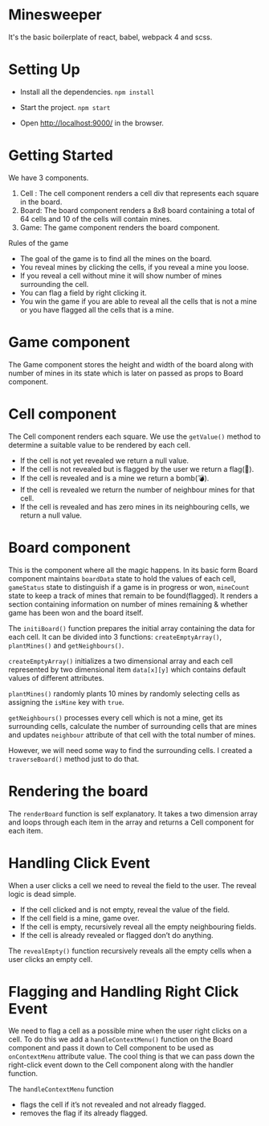 # Minesweeper
It's the basic boilerplate of react, babel, webpack 4 and scss. 

# Setting Up
- Install all the dependencies.
`npm install`

- Start the project.
`npm start`

- Open [http://localhost:9000/](http://localhost:9000/) in the browser.

# Getting Started
We have 3 components.

1. Cell : The cell component renders a cell div that represents each square in the board.
2. Board: The board component renders a 8x8 board containing a total of 64 cells and 10 of the cells will contain mines.
3. Game: The game component renders the board component.


Rules of the game
- The goal of the game is to find all the mines on the board.
- You reveal mines by clicking the cells, if you reveal a mine you loose.
- If you reveal a cell without mine it will show number of mines surrounding the cell.
- You can flag a field by right clicking it.
- You win the game if you are able to reveal all the cells that is not a mine or you have flagged all the cells that is a mine.

# Game component
The Game component stores the height and width of the board along with number of mines in its state which is later on passed as props to Board component.

# Cell component
The Cell component renders each square. We use the `getValue()` method to determine a suitable value to be rendered by each cell.
- If the cell is not yet revealed we return a null value.
- If the cell is not revealed but is flagged by the user we return a flag(🚩).
- If the cell is revealed and is a mine we return a bomb(💣).
- If the cell is revealed we return the number of neighbour mines for that cell.
- If the cell is revealed and has zero mines in its neighbouring cells, we return a null value.

# Board component
This is the component where all the magic happens. In its basic form Board component maintains `boardData` state to hold the values of each cell, `gameStatus` state to distinguish if a game is in progress or won, `mineCount` state to keep a track of mines that remain to be found(flagged). It renders a section containing information on number of mines remaining & whether game has been won and the board itself.

The `initiBoard()` function prepares the initial array containing the data for each cell. It can be divided into 3 functions: `createEmptyArray()`, `plantMines()` and `getNeighbours()`.

`createEmptyArray()` initializes a two dimensional array and each cell represented by two dimensional item `data[x][y]` which contains default values of different attributes.

`plantMines()` randomly plants 10 mines by randomly selecting cells as assigning the `isMine` key with `true`.

`getNeighbours()` processes every cell which is not a mine, get its surrounding cells, calculate the number of surrounding cells that are mines and updates `neighbour` attribute of that cell with the total number of mines.

However, we will need some way to find the surrounding cells. I created a `traverseBoard()` method just to do that.

# Rendering the board
The `renderBoard` function is self explanatory. It takes a two dimension array and loops through each item in the array and returns a Cell component for each item. 

# Handling Click Event
When a user clicks a cell we need to reveal the field to the user. The reveal logic is dead simple.
- If the cell clicked and is not empty, reveal the value of the field.
- If the cell field is a mine, game over.
- If the cell is empty, recursively reveal all the empty neighbouring fields.
- If the cell is already revealed or flagged don’t do anything.

The `revealEmpty()` function recursively reveals all the empty cells when a user clicks an empty cell.

# Flagging and Handling Right Click Event
We need to flag a cell as a possible mine when the user right clicks on a cell. To do this we add a `handleContextMenu()` function on the Board component and pass it down to Cell component to be used as  `onContextMenu` attribute value. The cool thing is that we can pass down the right-click event down to the Cell component along with the handler function.

The `handleContextMenu` function
- flags the cell if it’s not revealed and not already flagged.
- removes the flag if its already flagged.